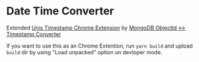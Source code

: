 # Date Time Converter

Extended [Unix Timestamp Chrome Extension](https://github.com/spoonscen/unix-timestamp-chrome) by [MongoDB ObjectId ↔ Timestamp Converter](https://steveridout.github.io/mongo-object-time/)

If you want to use this as an Chrome Extention, run `yarn build` and upload `build` dir by using "Load unpacked" option on devloper mode.